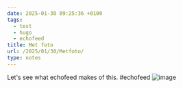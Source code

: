 ```yaml
---
date: 2025-01-30 09:25:36 +0100
tags:
  - test
  - hugo
  - echofeed
title: Met foto
url: /2025/01/30/Metfoto/
type: notes
---
```

Let's see what echofeed makes of this. #echofeed
![image](/img/notes-test.jpeg)